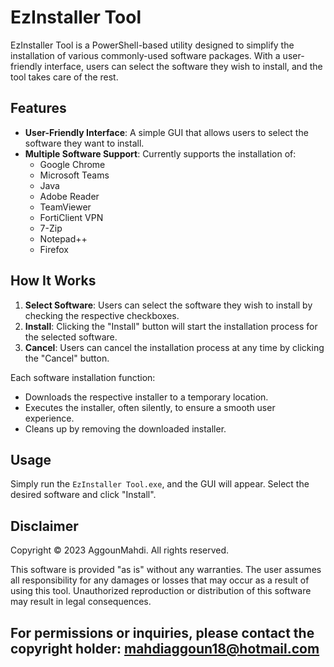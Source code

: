 # EzInstaller Tool

EzInstaller Tool is a PowerShell-based utility designed to simplify the installation of various commonly-used software packages. With a user-friendly interface, users can select the software they wish to install, and the tool takes care of the rest.

## Features

- **User-Friendly Interface**: A simple GUI that allows users to select the software they want to install.
- **Multiple Software Support**: Currently supports the installation of:
  - Google Chrome
  - Microsoft Teams
  - Java
  - Adobe Reader
  - TeamViewer
  - FortiClient VPN
  - 7-Zip
  - Notepad++
  - Firefox

## How It Works

1. **Select Software**: Users can select the software they wish to install by checking the respective checkboxes.
2. **Install**: Clicking the "Install" button will start the installation process for the selected software.
3. **Cancel**: Users can cancel the installation process at any time by clicking the "Cancel" button.

Each software installation function:
- Downloads the respective installer to a temporary location.
- Executes the installer, often silently, to ensure a smooth user experience.
- Cleans up by removing the downloaded installer.

## Usage

Simply run the `EzInstaller Tool.exe`, and the GUI will appear. Select the desired software and click "Install".

## Disclaimer

Copyright © 2023 AggounMahdi. All rights reserved.

This software is provided "as is" without any warranties. The user assumes all responsibility for any damages or losses that may occur as a result of using this tool. Unauthorized reproduction or distribution of this software may result in legal consequences.

For permissions or inquiries, please contact the copyright holder: mahdiaggoun18@hotmail.com
---
